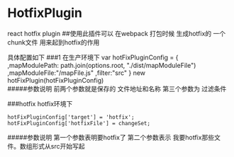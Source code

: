 # HotfixPlugin
react hotfix plugin
##使用此插件可以 在webpack 打包时候 生成hotfix的 一个chunk文件 用来起到hotfix的作用

具体配置如下
###1 在生产环境下 
var hotFixPluginConfig =  {
          ,mapModulePath: path.join(options.root, "./dist/mapModuleFile")
          ,mapModuleFile:"/mapFile.js"
          ,filter:"src"
  }
new hotFixPlugin(hotFixPluginConfig)  
#####参数说明
  前两个参数就是保存的 文件地址和名称
  第三个参数为 过滤条件

###hotfix hotfix环境下 

    hotFixPluginConfig['target'] = 'hotfix';
    hotFixPluginConfig['hotfixFile'] = changeSet;
#####参数说明
    第一个参数表明要hotfix了
    第二个参数表示 我要hotfix那些文件。数组形式从src开始写起

    
